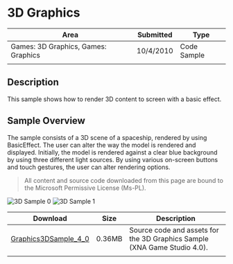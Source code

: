 # 3D Graphics

|Area|Submitted|Type|
|-|-|-|
|Games: 3D Graphics, Games: Graphics|10/4/2010|Code Sample
||||

## Description

This sample shows how to render 3D content to screen with a basic effect.

## Sample Overview

The sample consists of a 3D scene of a spaceship, rendered by using BasicEffect. The user can alter the way the model is rendered and displayed. Initially, the model is rendered against a clear blue background by using three different light sources. By using various on-screen buttons and touch gestures, the user can alter rendering options.

> All content and source code downloaded from this page are bound to the Microsoft Permissive License (Ms-PL).

![3D Sample 0](https://github.com/simondarksidej/XNAGameStudio/blob/master/Images/3Dsample0.png?raw=true)
![3D Sample 1](https://github.com/simondarksidej/XNAGameStudio/blob/master/Images/3Dsample1.png?raw=true)

Download | Size | Description
---|---|---|
[Graphics3DSample_4_0](https://github.com/simondarksidej/XNAGameStudio/tree/master/Samples/Graphics3DSample_4_0) | 0.36MB | Source code and assets for the 3D Graphics Sample (XNA Game Studio 4.0).
||||
